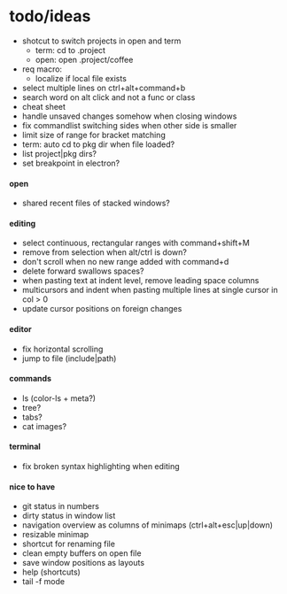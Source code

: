 # todo/ideas

- shotcut to switch projects in open and term
    - term: cd to .project
    - open: open .project/coffee
- req macro: 
    - localize if local file exists
- select multiple lines on ctrl+alt+command+b
- search word on alt click and not a func or class
- cheat sheet
- handle unsaved changes somehow when closing windows
- fix commandlist switching sides when other side is smaller
- limit size of range for bracket matching 
- term: auto cd to pkg dir when file loaded?
- list project|pkg dirs?
- set breakpoint in electron?

#### open
- shared recent files of stacked windows?

#### editing
- select continuous, rectangular ranges with command+shift+M 
- remove from selection when alt/ctrl is down?
- don't scroll when no new range added with command+d
- delete forward swallows spaces?
- when pasting text at indent level, remove leading space columns
- multicursors and indent when pasting multiple lines at single cursor in col > 0
- update cursor positions on foreign changes

#### editor
- fix horizontal scrolling
- jump to file (include|path)

#### commands
- ls (color-ls + meta?)
- tree?
- tabs?
- cat images?

#### terminal
- fix broken syntax highlighting when editing

#### nice to have
- git status in numbers
- dirty status in window list
- navigation overview as columns of minimaps (ctrl+alt+esc|up|down)
- resizable minimap
- shortcut for renaming file
- clean empty buffers on open file
- save window positions as layouts
- help (shortcuts)
- tail -f mode
    